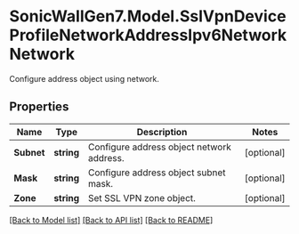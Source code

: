 # SonicWallGen7.Model.SslVpnDeviceProfileNetworkAddressIpv6NetworkNetwork
Configure address object using network.

## Properties

Name | Type | Description | Notes
------------ | ------------- | ------------- | -------------
**Subnet** | **string** | Configure address object network address. | [optional] 
**Mask** | **string** | Configure address object subnet mask. | [optional] 
**Zone** | **string** | Set SSL VPN zone object. | [optional] 

[[Back to Model list]](../README.md#documentation-for-models) [[Back to API list]](../README.md#documentation-for-api-endpoints) [[Back to README]](../README.md)


